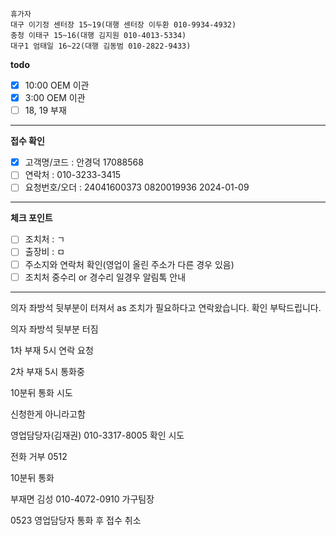 ```
휴가자
대구 이기정 센터장 15~19(대행 센터장 이두환 010-9934-4932)
충청 이태구 15~16(대행 김지원 010-4013-5334)
대구1 엄태일 16~22(대행 김동범 010-2822-9433)
```

**todo**
- [x] 10:00 OEM 이관
- [x] 3:00 OEM 이관
- [ ] 18, 19 부재
---
**접수 확인**
- [x] 고객명/코드 : 안경덕 17088568
- [ ] 연락처 : 010-3233-3415
- [ ] 요청번호/오더 : 24041600373 0820019936 2024-01-09
---
**체크 포인트**
- [ ] 조치처 : ㄱ
- [ ] 출장비 : ㅁ
- [ ] 주소지와 연락처 확인(영업이 올린 주소가 다른 경우 있음)
- [ ] 조치처 중수리 or 경수리 일경우 알림톡 안내
---
의자 좌방석 뒷부분이 터져서 as 조치가 필요하다고 연락왔습니다. 확인 부탁드립니다.

의자 좌방석 뒷부분 터짐

1차 부재 5시 연락 요청

2차 부재 5시 통화중

10분뒤 통화 시도

신청한게 아니라고함

영업담당자(김재권) 010-3317-8005 확인 시도

전화 거부 0512

10분뒤 통화

부재면
김성 010-4072-0910 가구팀장

0523 영업담당자 통화 후 접수 취소